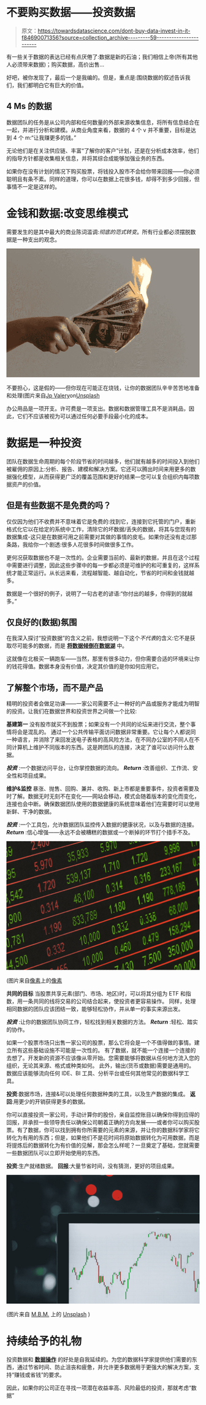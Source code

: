 # 不要购买数据——投资数据

> 原文：<https://towardsdatascience.com/dont-buy-data-invest-in-it-f84690071356?source=collection_archive---------59----------------------->

有一些关于数据的表达已经有点厌倦了:数据是新的石油；我们相信上帝(所有其他人必须带来数据)；购买数据，高价出售…

好吧，被你发现了，最后一个是我编的。但是，重点是:围绕数据的叙述告诉我们，我们都明白它有巨大的价值。

## 4 Ms 的数据

数据团队的任务是从公司内部和任何数量的外部来源收集信息，将所有信息结合在一起，并进行分析和建模。从商业角度来看，数据的 4 个 v 并不重要，目标是达到 4 个 m:“让我赚更多的钱。”

无论他们是在关注供应链、丰富“了解你的客户”计划，还是在分析成本效率，他们的指导方针都是收集相关信息，并将其综合成能够加强业务的东西。

如果你在没有计划的情况下购买股票，将钱投入股市不会给你带来回报——你必须聪明且有条不紊。同样的道理，你可以在数据上花很多钱，却得不到多少回报，但事情不一定是这样的。

# 金钱和数据:改变思维模式

需要发生的是其中最大的商业陈词滥调:*彻底的范式转变*。所有行业都必须摆脱数据是一种支出的观念。

![](img/9264467455cd9d4e0e260accf248e0ba.png)

不要担心，这是假的——但你现在可能正在烧钱，让你的数据团队辛辛苦苦地准备和处理(图片来自[Jp Valery](https://unsplash.com/@jpvalery)on[Unsplash](https://unsplash.com/photos/mQTTDA_kY_8)

办公用品是一项开支。许可费是一项支出。数据和数据管理工具不是消耗品，因此，它们不应该被视为可以通过任何必要手段最小化的成本。

# 数据是一种投资

团队在数据生命周期的每个阶段节省的时间越多，他们就有越多的时间投入到他们被雇佣的原因上:分析、报告、建模和解决方案。它还可以腾出时间来用更多的数据强化模型，从而获得更广泛的覆盖范围和更好的结果—您可以复合组织内每项数据资产的价值。

## 但是有些数据不是免费的吗？

仅仅因为他们不收费并不意味着它是免费的:找到它，连接到它托管的门户，重新格式化它以在给定的系统中工作，清除它的坏数据/丢失的数据，将其与您现有的数据集成-这只是在数据可用之前需要对其做的事情的皮毛。如果你还没有走过那条路，我给你一个剧透:很多人花很多时间做很多工作。

更何况获取数据也不是一次性的。企业需要当前的、最新的数据，并且在这个过程中需要进行调整，因此这些步骤中的每一步都必须是可维护的和可重复的，这样系统才能正常运行。从长远来看，流程越智能、越自动化，节省的时间和金钱就越多。

数据是一个很好的例子，说明了一句古老的谚语:“你付出的越多，你得到的就越多。”

## 仅良好的(数据)氛围

在我深入探讨“投资数据”的含义之前，我想说明一下这个*不代表*的含义:它不是获取尽可能多的数据，而是 [**将数据倾倒在数据湖**](https://blog.thinkdataworks.com/better-data-management-solution) 中。

这就像在北极买一辆跑车——当然，那里有很多动力，但你需要合适的环境来让你的钱花得值。数据本身没有价值，决定其价值的是你如何应用它。

## 了解整个市场，而不是产品

精明的投资者会做足功课——一家公司需要不止一种好的产品或服务才能成为明智的投资。让我们在数据世界和投资世界之间做一个比较:

**基建第一** 没有股市就买不到股票；如果没有一个共同的论坛来进行交流，整个事情将会是混乱的。
通过一个公共传输平面访问数据非常重要。它让每个人都说同一种语言，并消除了来回发送电子表格的高风险方法，在不同办公室的不同人在不同计算机上维护不同版本的东西。这是跨团队的连接，决定了谁可以访问什么数据。

***投资*** :一个数据访问平台，让你掌控数据的流向。
***Return*** :改善组织、工作流、安全性和项目成果。

**维护&监控** 暴涨、抛售、回购、兼并、收购、新上市都是重要事件，投资者需要及时了解。数据无时无刻不在变化——网站会移动，模式会随着版本的变化而变化，连接也会中断。确保数据团队使用的数据健康的系统意味着他们在需要时可以使用新鲜、干净的数据。

***投资*** :一个工具包，允许数据团队监控传入数据的健康状况，以及与数据的连接。
***Return*** :信心增强——永远不会被糟糕的数据或一个断掉的环节打个措手不及。

![](img/7bbc5977462907ffd31c8f43d1253d34.png)

(图片来自[像素](https://www.pexels.com/photo/stock-exchange-board-210607/)上的[像素](https://www.pexels.com/@pixabay)

**共同的目标** 当股票共享元素(部门、市场、地区)时，可以将其分组为 ETF 和指数，用一条共同的线将交易的公司结合起来，使投资者更容易操作。
同样，处理相同数据的团队应该团结一致，能够轻松协作，并从单一的事实来源出发。

***投资*** :让你的数据团队协同工作，轻松找到相关数据的方法。
***Return*** :轻松、踏实的协作。

如果一个股票市场只出售一家公司的股票，那么它将会是一个不值得做的事情。建立所有这些基础设施不可能是一次性的。
有了数据，就不能一个连接一个连接的去想了。开发新的资源不应该像从零开始。您需要能够将数据从任何地方流入您的组织，无论其来源、格式或种类如何。
此外，输出(货币或数据)需要是通用的。数据应该能够流向任何 IDE、BI 工具、分析平台或任何其他常见的数据科学工具。

**投资**:数据市场，连接&可以处理任何数据种类的工具，以及生产数据的集成。
**返回**:用更少的开销获得更多的数据。

你可以直接投资一家公司，手动计算你的股份，亲自监控账目以确保你得到应得的回报，并承担一些领导责任以确保公司朝着正确的方向发展——或者你可以购买股票。有了数据，你可以找到拥有你所需要的元素的来源，并让你的数据科学家将它转化为有用的东西；但是，如果他们不是花时间将原始数据转化为可用数据，而是将提炼后的数据转化为有价值的见解，那会怎么样呢？一旦奠定了基础，您就需要一些数据团队可以立即开始使用的东西。

**投资**:生产就绪数据。
**回报**:大量节省时间，没有猜测，更好的项目成果。

![](img/3afba96d4a7efa51299ec518555052d1.png)

(图片来自 [M.B.M.](https://unsplash.com/@m_b_m) 上的 [Unsplash](https://unsplash.com/photos/ZzOa5G8hSPI) )

# 持续给予的礼物

投资数据和 [**数据操作**](https://blog.thinkdataworks.com/want-to-be-data-driven-better-start-thinking-about-dataops) 的好处是自我延续的。为您的数据科学家提供他们需要的东西，通过节省时间、防止沮丧和疲惫，并允许更多数据用于更强大的解决方案，支持“赚钱或省钱”的要求。

因此，如果你的公司正在寻找一项潜在收益率高、风险最低的投资，那就考虑“数据”